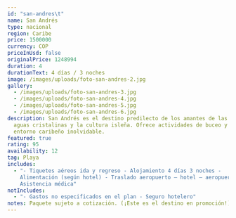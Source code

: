 ```yaml
---
id: "san-andres\t"
name: San Andrés
type: nacional
region: Caribe
price: 1500000
currency: COP
priceInUsd: false
originalPrice: 1248994
duration: 4
durationText: 4 días / 3 noches
image: /images/uploads/foto-san-andres-2.jpg
gallery:
  - /images/uploads/foto-san-andres-3.jpg
  - /images/uploads/foto-san-andres-4.jpg
  - /images/uploads/foto-san-andres-5.jpg
  - /images/uploads/foto-san-andres-6.jpg
description: San Andrés es el destino predilecto de los amantes de las playas de
  aguas cristalinas y la cultura isleña. Ofrece actividades de buceo y un
  entorno caribeño inolvidable.
featured: true
rating: 95
availability: 12
tag: Playa
includes:
  - "- Tiquetes aéreos ida y regreso - Alojamiento 4 días 3 noches -
    Alimentación (según hotel) - Traslado aeropuerto – hotel – aeropuerto -
    Asistencia médica"
notIncludes:
  - "- Gastos no especificados en el plan - Seguro hotelero"
notes: Paquete sujeto a cotización. (¡Este es el destino en promoción!)
---
```


